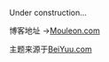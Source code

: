 Under construction...  

博客地址 ->[Mouleon.com](http://mouleon.com)   

主题来源于[BeiYuu.com](http://beiyuu.com)  
